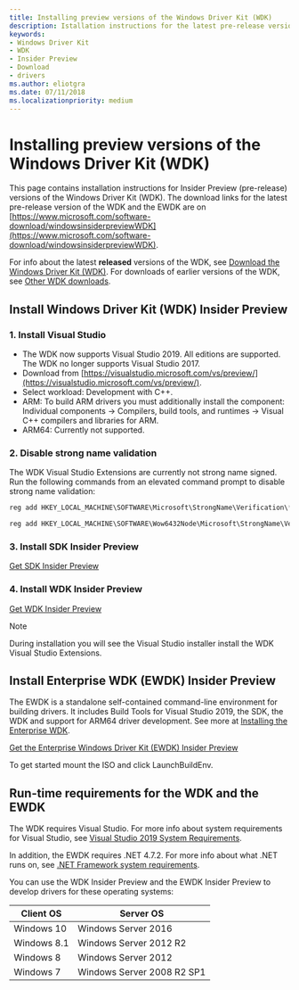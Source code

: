 ```yaml
---
title: Installing preview versions of the Windows Driver Kit (WDK)
description: Istallation instructions for the latest pre-release version of the Windows Driver Kit (WDK)
keywords:
- Windows Driver Kit
- WDK
- Insider Preview
- Download
- drivers
ms.author: eliotgra
ms.date: 07/11/2018
ms.localizationpriority: medium
---
```


# Installing preview versions of the Windows Driver Kit (WDK)

This page contains installation instructions for Insider Preview (pre-release) versions of the Windows Driver Kit (WDK). The  download links for the latest pre-release version of the WDK and the EWDK are on  [https://www.microsoft.com/software-download/windowsinsiderpreviewWDK](https://www.microsoft.com/software-download/windowsinsiderpreviewWDK).  

For info about the latest **released** versions of the WDK, see [Download the Windows Driver Kit (WDK)](download-the-wdk.md). For downloads of earlier versions of the WDK, see [Other WDK downloads](other-wdk-downloads.md).  

## Install Windows Driver Kit (WDK) Insider Preview

### 1. Install Visual Studio

- The WDK now supports Visual Studio 2019.  All editions are supported.  The WDK no longer supports Visual Studio 2017. 
- Download from [https://visualstudio.microsoft.com/vs/preview/](https://visualstudio.microsoft.com/vs/preview/). 
- Select workload: Development with C++. 
- ARM: To build ARM drivers you must additionally install the component: Individual components -> Compilers, build tools, and runtimes -> Visual C++ compilers and libraries for ARM. 
- ARM64: Currently not supported. 

### 2. Disable strong name validation

The WDK Visual Studio Extensions are currently not strong name signed. Run the following commands from an elevated command prompt to disable strong name validation: 

```cpp
reg add HKEY_LOCAL_MACHINE\SOFTWARE\Microsoft\StrongName\Verification\*,31bf3856ad364e35 /v TestPublicKey /t REG_SZ /d 00240000048000009400000006020000002400005253413100040000010001003f8c902c8fe7ac83af7401b14c1bd103973b26dfafb2b77eda478a2539b979b56ce47f36336741b4ec52bbc51fecd51ba23810cec47070f3e29a2261a2d1d08e4b2b4b457beaa91460055f78cc89f21cd028377af0cc5e6c04699b6856a1e49d5fad3ef16d3c3d6010f40df0a7d6cc2ee11744b5cfb42e0f19a52b8a29dc31b0 /f

reg add HKEY_LOCAL_MACHINE\SOFTWARE\Wow6432Node\Microsoft\StrongName\Verification\*,31bf3856ad364e35 /v TestPublicKey /t REG_SZ /d 00240000048000009400000006020000002400005253413100040000010001003f8c902c8fe7ac83af7401b14c1bd103973b26dfafb2b77eda478a2539b979b56ce47f36336741b4ec52bbc51fecd51ba23810cec47070f3e29a2261a2d1d08e4b2b4b457beaa91460055f78cc89f21cd028377af0cc5e6c04699b6856a1e49d5fad3ef16d3c3d6010f40df0a7d6cc2ee11744b5cfb42e0f19a52b8a29dc31b0 /f 
```

### 3. Install SDK Insider Preview 

[Get SDK Insider Preview](https://www.microsoft.com/software-download/windowsinsiderpreviewWDK)

### 4. Install WDK Insider Preview

[Get WDK Insider Preview](https://www.microsoft.com/software-download/windowsinsiderpreviewWDK)

> [!Note]   
> During installation you will see the Visual Studio installer install the WDK Visual Studio Extensions. 

## Install Enterprise WDK (EWDK) Insider Preview

The EWDK is a standalone self-contained command-line environment for building drivers.  It includes Build Tools for Visual Studio 2019, the SDK, the WDK and support for ARM64 driver development. See more at [Installing the Enterprise WDK](https://docs.microsoft.com/windows-hardware/drivers/develop/installing-the-enterprise-wdk). 

[Get the Enterprise Windows Driver Kit (EWDK) Insider Preview](https://www.microsoft.com/software-download/windowsinsiderpreviewWDK)

To get started mount the ISO and click LaunchBuildEnv. 

## Run-time requirements for the WDK and the EWDK

The WDK requires Visual Studio. For more info about system requirements for Visual Studio, see [Visual Studio 2019 System Requirements](https://docs.microsoft.com/visualstudio/releases/2019/system-requirements).

In addition, the EWDK requires .NET 4.7.2. For more info about what .NET runs on, see [.NET Framework system requirements](https://docs.microsoft.com/dotnet/framework/get-started/system-requirements).

You can use the WDK Insider Preview and the EWDK Insider Preview to develop drivers for these operating systems: 

|Client OS|Server OS|
|---|---|
|Windows 10|Windows Server 2016|
|Windows 8.1|Windows Server 2012 R2|
|Windows 8|Windows Server 2012|
|Windows 7|Windows Server 2008 R2 SP1|

